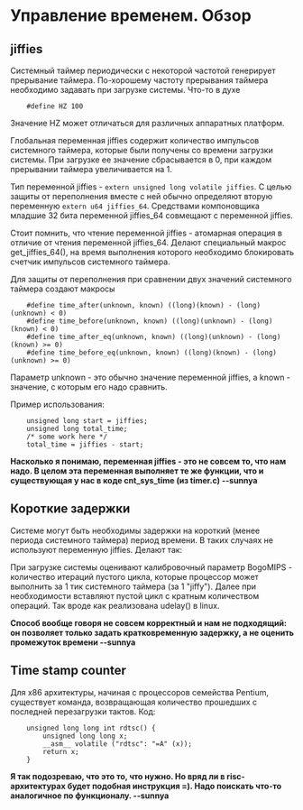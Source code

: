 # Управление временем. Обзор #

## jiffies ##

Системный таймер периодически с некоторой частотой генерирует прерывание таймера.
По-хорошему частоту прерывания таймера необходимо задавать при загрузке системы.
Что-то в духе
```
    #define HZ 100
```
Значение HZ может отличаться для различных аппаратных платформ.

Глобальная переменная jiffies содержит количество импульсов системного таймера, которые были получены со времени загрузки системы. При загрузке ее значение сбрасывается в 0, при каждом прерывании таймера увеличивается на 1.

Тип переменной jiffies - `extern unsigned long volatile jiffies`. С целью защиты от переполнения вместе с ней обычно определяют вторую переменную `extern u64 jiffies_64`.
Средствами компоновщика младшие 32 бита переменной jiffies\_64 совмещают с переменной jiffies.

Стоит помнить, что чтение переменной jiffies - атомарная операция в отличие от чтения переменной jiffies\_64. Делают специальный макрос get\_jiffies\_64(), на время выполнения которого необходимо блокировать счетчик импульсов системного таймера.

Для защиты от переполнения при сравнении двух значений системного таймера создают макросы
```
    #define time_after(unknown, known) ((long)(known) - (long)(unknown) < 0)
    #define time_before(unknown, known) ((long)(unknown) - (long)(known) < 0)
    #define time_after_eq(unknown, known) ((long)(unknown) - (long)(known) >= 0)
    #define time_before_eq(unknown, known) ((long)(known) - (long)(unknown) >= 0)
```
Параметр unknown - это обычно значение переменной jiffies, а known - значение, с которым его надо сравнить.

Пример использования:
```
    unsigned long start = jiffies;
    unsigned long total_time;
    /* some work here */
    total_time = jiffies - start;
```

**Насколько я понимаю, переменная jiffies - это не совсем то, что нам надо. В целом эта переменная выполняет те же функции, что и существующая у нас в коде cnt\_sys\_time (из timer.c) --sunnya**

## Короткие задержки ##
Системе могут быть необходимы задержки на короткий (менее периода системного таймера) период времени. В таких случаях не используют переменную jiffies. Делают так:

При загрузке системы оценивают калибровочный параметр BogoMIPS - количество итераций пустого цикла, которые процессор может выполнить за 1 тик системного таймера (за 1 "jiffy"). Далее при необходимости вставляют пустой цикл с кратным количеством операций.
Так вроде как реализована udelay() в linux.

**Способ вообще говоря не совсем корректный и нам не подходящий: он позволяет только задать кратковременную задержку, а не оценить промежуток времени --sunnya**

## Time stamp counter ##

Для x86 архитектуры, начиная с процессоров семейства Pentium, существует команда, возвращающая количество прошедших с последней перезагрузки тактов. Код:
```
    unsigned long long int rdtsc() {
        unsigned long long x;
        __asm__ volatile ("rdtsc": "=A" (x));
        return x;
    }
```
**Я так подозреваю, что это то, что нужно. Но вряд ли в risc-архитектурах будет подобная инструкция =). Надо поискать что-то аналогичное по функционалу. --sunnya**